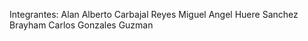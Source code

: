 Integrantes: 
Alan Alberto Carbajal Reyes
Miguel Angel Huere Sanchez
Brayham Carlos Gonzales Guzman 
